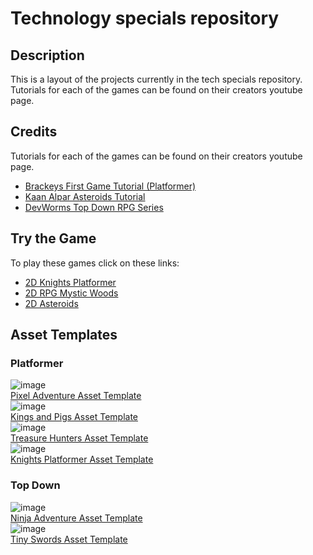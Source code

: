 # Technology specials repository
## Description
This is a layout of the projects currently in the tech specials repository.\
Tutorials for each of the games can be found on their creators youtube page.
## Credits
Tutorials for each of the games can be found on their creators youtube page.
- [Brackeys First Game Tutorial (Platformer)](https://youtu.be/LOhfqjmasi0?feature=shared)
- [Kaan Alpar Asteroids Tutorial](https://youtu.be/FmIo8iBV1W8?feature=shared)
- [DevWorms Top Down RPG Series](https://youtube.com/playlist?list=PL3cGrGHvkwn0zoGLoGorwvGj6dHCjLaGd&feature=shared)


## Try the Game
To play these games click on these links:
- [2D Knights Platformer](https://jvansant13.github.io/Technology-Specials/2d%20Knights%20Platformer/Game)
- [2D RPG Mystic Woods]()
- [2D Asteroids](https://jvansant13.github.io/Technology-Specials/Asteroids/Game)

## Asset Templates
### Platformer
![image](https://github.com/user-attachments/assets/e2114dad-b3e8-443c-ad7d-d64c2a401caf)\
[Pixel Adventure Asset Template](https://github.com/jvansant13/Technology-Specials/raw/refs/heads/main/Templates/Asset%20templates/pixel-adventure.zip)\
![image](https://github.com/user-attachments/assets/4c229156-f9cd-4b64-8f78-be2cfc566d4b)\
[Kings and Pigs Asset Template](https://github.com/jvansant13/Technology-Specials/raw/refs/heads/main/Templates/Asset%20templates/kings-and-pigs.zip)\
![image](https://github.com/user-attachments/assets/d5c2d601-3865-48fa-9ac6-8f9b8585083f)\
[Treasure Hunters Asset Template](https://github.com/jvansant13/Technology-Specials/raw/refs/heads/main/Templates/Asset%20templates/treasure-hunters.zip)\
![image](https://github.com/user-attachments/assets/5b1884e5-c625-4d5b-86a5-17d640061e52)\
[Knights Platformer Asset Template](https://github.com/jvansant13/Technology-Specials/raw/refs/heads/main/Templates/Asset%20templates/2d_platformer_template.zip)

### Top Down
![image](https://github.com/user-attachments/assets/e99cf9c0-19d2-4492-838e-c41c35907b74)\
[Ninja Adventure Asset Template](https://github.com/jvansant13/Technology-Specials/raw/refs/heads/main/Templates/Asset%20templates/ninja-adventure.zip)\
![image](https://github.com/user-attachments/assets/99dfa237-9f51-43ff-a66d-c518a7b78a74)\
[Tiny Swords Asset Template](https://github.com/jvansant13/Technology-Specials/raw/refs/heads/main/Templates/Asset%20templates/tiny-swords.zip)



